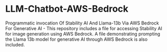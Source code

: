 # LLM-Chatbot-AWS-Bedrock
Programmatic invocation Of Stability AI And Llama-13b Via AWS Bedrock For Generative AI -
This repository includes a file for accessing Stability AI for image generation using AWS Bedrock.   A file demonstrating prompting the Llama 13b model for generative AI through AWS Bedrock is also included.
